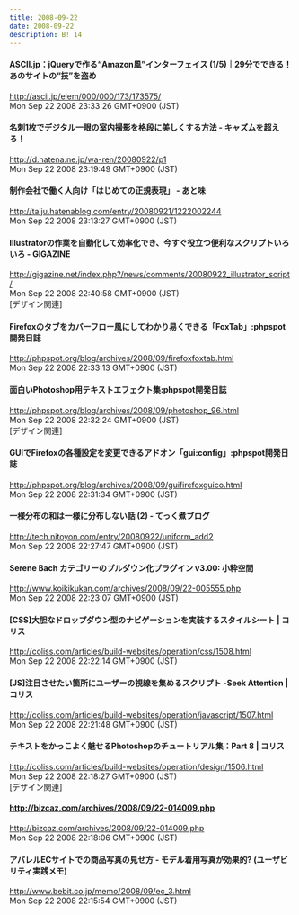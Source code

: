 ```yaml
---
title: 2008-09-22
date: 2008-09-22
description: B! 14
---
```


#### ASCII.jp：jQueryで作る“Amazon風”インターフェイス (1/5)｜29分でできる！ あのサイトの“技”を盗め
http://ascii.jp/elem/000/000/173/173575/<br>
Mon Sep 22 2008 23:33:26 GMT+0900 (JST)<br>


#### 名刺1枚でデジタル一眼の室内撮影を格段に美しくする方法 - キャズムを超えろ！
http://d.hatena.ne.jp/wa-ren/20080922/p1<br>
Mon Sep 22 2008 23:19:49 GMT+0900 (JST)<br>


#### 制作会社で働く人向け「はじめての正規表現」 - あと味
http://taiju.hatenablog.com/entry/20080921/1222002244<br>
Mon Sep 22 2008 23:13:27 GMT+0900 (JST)<br>


#### Illustratorの作業を自動化して効率化でき、今すぐ役立つ便利なスクリプトいろいろ - GIGAZINE
http://gigazine.net/index.php?/news/comments/20080922_illustrator_script/<br>
Mon Sep 22 2008 22:40:58 GMT+0900 (JST)<br>
[デザイン関連]


#### Firefoxのタブをカバーフロー風にしてわかり易くできる「FoxTab」:phpspot開発日誌
http://phpspot.org/blog/archives/2008/09/firefoxfoxtab.html<br>
Mon Sep 22 2008 22:33:13 GMT+0900 (JST)<br>


#### 面白いPhotoshop用テキストエフェクト集:phpspot開発日誌
http://phpspot.org/blog/archives/2008/09/photoshop_96.html<br>
Mon Sep 22 2008 22:32:24 GMT+0900 (JST)<br>
[デザイン関連]


#### GUIでFirefoxの各種設定を変更できるアドオン「gui:config」:phpspot開発日誌
http://phpspot.org/blog/archives/2008/09/guifirefoxguico.html<br>
Mon Sep 22 2008 22:31:34 GMT+0900 (JST)<br>


#### 一様分布の和は一様に分布しない話 (2) - てっく煮ブログ
http://tech.nitoyon.com/entry/20080922/uniform_add2<br>
Mon Sep 22 2008 22:27:47 GMT+0900 (JST)<br>


#### Serene Bach カテゴリーのプルダウン化プラグイン v3.00: 小粋空間
http://www.koikikukan.com/archives/2008/09/22-005555.php<br>
Mon Sep 22 2008 22:23:07 GMT+0900 (JST)<br>


####   [CSS]大胆なドロップダウン型のナビゲーションを実装するスタイルシート | コリス
http://coliss.com/articles/build-websites/operation/css/1508.html<br>
Mon Sep 22 2008 22:22:14 GMT+0900 (JST)<br>


####   [JS]注目させたい箇所にユーザーの視線を集めるスクリプト -Seek Attention | コリス
http://coliss.com/articles/build-websites/operation/javascript/1507.html<br>
Mon Sep 22 2008 22:21:48 GMT+0900 (JST)<br>


####   テキストをかっこよく魅せるPhotoshopのチュートリアル集：Part 8 | コリス
http://coliss.com/articles/build-websites/operation/design/1506.html<br>
Mon Sep 22 2008 22:18:27 GMT+0900 (JST)<br>
[デザイン関連]


#### http://bizcaz.com/archives/2008/09/22-014009.php
http://bizcaz.com/archives/2008/09/22-014009.php<br>
Mon Sep 22 2008 22:18:06 GMT+0900 (JST)<br>


#### アパレルECサイトでの商品写真の見せ方 - モデル着用写真が効果的? (ユーザビリティ実践メモ)
http://www.bebit.co.jp/memo/2008/09/ec_3.html<br>
Mon Sep 22 2008 22:15:54 GMT+0900 (JST)<br>


